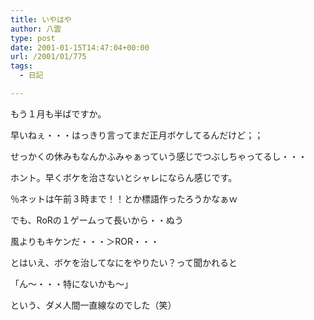 ```yaml
---
title: いやはや
author: 八雲
type: post
date: 2001-01-15T14:47:04+00:00
url: /2001/01/775
tags:
  - 日記

---
```

もう１月も半ばですか。
  
早いねぇ・・・はっきり言ってまだ正月ボケしてるんだけど；；
  
せっかくの休みもなんかふみゃぁっていう感じでつぶしちゃってるし・・・
  
ホント。早くボケを治さないとシャレにならん感じです。
  
％ネットは午前３時まで！！とか標語作ったろうかなぁｗ
  
でも、RoRの１ゲームって長いから・・ぬう
  
風よりもキケンだ・・・＞ROR・・・
  
とはいえ、ボケを治してなにをやりたい？って聞かれると
  
「ん～・・・特にないかも～」
  
という、ダメ人間一直線なのでした（笑）
